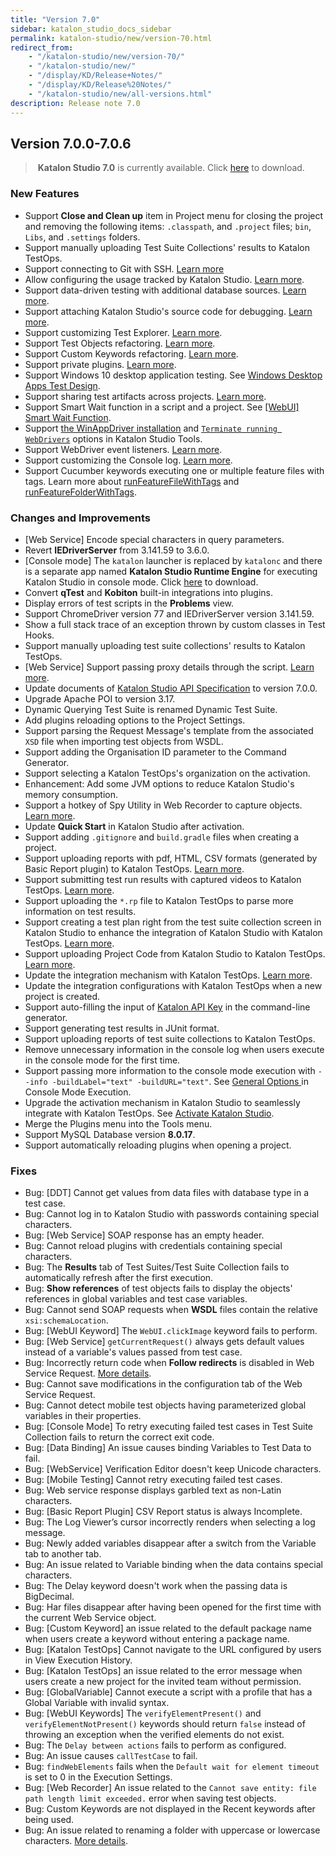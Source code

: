 ```yaml
---
title: "Version 7.0" 
sidebar: katalon_studio_docs_sidebar
permalink: katalon-studio/new/version-70.html
redirect_from:
    - "/katalon-studio/new/version-70/"
    - "/katalon-studio/new/"
    - "/display/KD/Release+Notes/"
    - "/display/KD/Release%20Notes/"
    - "/katalon-studio/new/all-versions.html"
description: Release note 7.0
---
```


## Version 7.0.0-7.0.6

> **Katalon Studio 7.0** is currently available. Click [here](https://www.katalon.com/download/) to download.

### New Features

* Support **Close and Clean up** item in Project menu for closing the project and removing the following items: `.classpath`, and  `.project` files; `bin`, `Libs`, and `.settings` folders.
* Support manually uploading Test Suite Collections' results to Katalon TestOps.
* Support connecting to Git with SSH. [Learn more](https://docs.katalon.com/katalon-studio/docs/git-integration.html)
* Allow configuring the usage tracked by Katalon Studio. [Learn more](https://docs.katalon.com/katalon-studio/docs/katalon-studio-preferences.html).
* Support data-driven testing with additional database sources. [Learn more](https://docs.katalon.com/katalon-studio/docs/database-settings.html).
* Support attaching Katalon Studio's source code for debugging. [Learn more](https://docs.katalon.com/katalon-studio/docs/debugging_test_case.html).
* Support customizing Test Explorer. [Learn more](https://docs.katalon.com/katalon-studio/docs/toolbars-and-views.html#tests-explorer-view).
* Support Test Objects refactoring. [Learn more](https://docs.katalon.com/katalon-studio/docs/test-objects-refactoring.html).
* Support Custom Keywords refactoring. [Learn more](https://docs.katalon.com/katalon-studio/docs/custom-keywords-refactor.html).
* Support private plugins. [Learn more](https://docs.katalon.com/katalon-studio/docs/private-plugins.html).
* Support Windows 10 desktop application testing. See [Windows Desktop Apps Test Design](https://docs.katalon.com/katalon-studio/docs/introduction-desktop-app-testing.html).
* Support sharing test artifacts across projects. [Learn more](https://docs.katalon.com/katalon-studio/docs/import-export-test-artifact.html).
* Support Smart Wait function in a script and a project. See [[WebUI] Smart Wait Function](https://docs.katalon.com/katalon-studio/docs/webui-smartwait.html).
* Support [the WinAppDriver installation](https://docs.katalon.com/katalon-studio/docs/setup-winappdriver.html) and [`Terminate running WebDrivers`](https://docs.katalon.com/katalon-studio/docs/handle-webdrivers.html) options in Katalon Studio Tools.
* Support WebDriver event listeners. [Learn more](https://docs.katalon.com/katalon-studio/docs/webdriver-event-listeners.html).
* Support customizing the Console log. [Learn more](https://docs.katalon.com/katalon-studio/docs/working-with-execution-log.html).
* Support Cucumber keywords executing one or multiple feature files with tags. Learn more about [runFeatureFileWithTags](https://docs.katalon.com/katalon-studio/docs/cucumber-kw-run-feature-file-tag.html) and [runFeatureFolderWithTags](https://docs.katalon.com/katalon-studio/docs/cucumber-kw-run-feature-folder-tag.html).

### Changes and Improvements

* [Web Service] Encode special characters in query parameters.
* Revert **IEDriverServer** from 3.141.59 to 3.6.0.
* [Console mode] The `katalon` launcher is replaced by `katalonc` and there is a separate app named **Katalon Studio Runtime Engine** for executing Katalon Studio in console mode. Click [here](https://www.katalon.com/download/) to download.
* Convert **qTest** and **Kobiton** built-in integrations into plugins.
* Display errors of test scripts in the **Problems** view.
* Support ChromeDriver version 77 and IEDriverServer version 3.141.59.
* Show a full stack trace of an exception thrown by custom classes in Test Hooks.
* Support manually uploading test suite collections' results to Katalon TestOps.
* [Web Service] Support passing proxy details through the script. [Learn more](https://docs.katalon.com/katalon-studio/docs/proxy-preferences.html#pass-proxy-details-through-the-script).
* Update documents of [Katalon Studio API Specification](https://docs.katalon.com/javadoc/index.html) to version 7.0.0.
* Upgrade Apache POI to version 3.17.
* Dynamic Querying Test Suite is renamed Dynamic Test Suite.
* Add plugins reloading options to the Project Settings.
* Support parsing the Request Message's template from the associated `XSD` file when importing test objects from WSDL.
* Support adding the Organisation ID parameter to the Command Generator.
* Support selecting a Katalon TestOps's organization on the activation.
* Enhancement: Add some JVM options to reduce Katalon Studio's memory consumption.
* Support a hotkey of Spy Utility in Web Recorder to capture objects. [Learn more](https://docs.katalon.com/katalon-studio/docs/record-web-utility.html).
* Update **Quick Start** in Katalon Studio after activation.
* Support adding `.gitignore` and `build.gradle` files when creating a project.
* Support uploading reports with pdf, HTML, CSV formats (generated by Basic Report plugin) to Katalon TestOps. [Learn more](https://docs.katalon.com/katalon-studio/docs/katalon-analytics-beta-integration.html).
* Support submitting test run results with captured videos to Katalon TestOps. [Learn more](https://docs.katalon.com/katalon-studio/docs/katalon-analytics-beta-integration.html).
* Support uploading the `*.rp` file to Katalon TestOps to parse more information on test results.
* Support creating a test plan right from the test suite collection screen in Katalon Studio to enhance the integration of Katalon Studio with Katalon TestOps. [Learn more](https://docs.katalon.com/katalon-studio/docs/katalon-analytics-beta-integration.html).
* Support uploading Project Code from Katalon Studio to Katalon TestOps. [Learn more](https://docs.katalon.com/katalon-studio/docs/katalon-analytics-beta-integration.html).
* Update the integration mechanism with Katalon TestOps. [Learn more](https://docs.katalon.com/katalon-studio/docs/katalon-analytics-beta-integration.html).
* Update the integration configurations with Katalon TestOps when a new project is created.
* Support auto-filling the input of [Katalon API Key](https://docs.katalon.com/katalon-studio/docs/katalon-apikey-70.html) in the command-line generator.
* Support generating test results in JUnit format.
* Support uploading reports of test suite collections to Katalon TestOps.
* Remove unnecessary information in the console log when users execute in the console mode for the first time.
* Support passing more information to the console mode execution with `--info -buildLabel="text" -buildURL="text"`. See [General Options ](https://docs.katalon.com/katalon-studio/docs/console-mode-execution.html#general-options) in Console Mode Execution.
* Upgrade the activation mechanism in Katalon Studio to seamlessly integrate with Katalon TestOps. See [Activate Katalon Studio](https://docs.katalon.com/katalon-studio/docs/katalon-studio-activation-since-70.html).
* Merge the Plugins menu into the Tools menu.
* Support MySQL Database version **8.0.17**.
* Support automatically reloading plugins when opening a project.

### Fixes

* Bug: [DDT] Cannot get values from data files with database type in a test case.
* Bug: Cannot log in to Katalon Studio with passwords containing special characters.
* Bug: [Web Service] SOAP response has an empty header.
* Bug: Cannot reload plugins with credentials containing special characters.
* Bug: The **Results** tab of Test Suites/Test Suite Collection fails to automatically refresh after the first execution.
* Bug: **Show references** of test objects fails to display the objects' references in global variables and test case variables.
* Bug: Cannot send SOAP requests when **WSDL** files contain the relative `xsi:schemaLocation`.
* Bug: [WebUI Keyword] The `WebUI.clickImage` keyword fails to perform.
* Bug: [Web Service] `getCurrentRequest()` always gets default values instead of a variable's values passed from test case.
* Bug: Incorrectly return code when **Follow redirects** is disabled in Web Service Request. [More details](https://forum.katalon.com/t/followreridects-does-not-work/33800).
* Bug: Cannot save modifications in the configuration tab of the Web Service Request.
* Bug: Cannot detect mobile test objects having parameterized global variables in their properties.
* Bug: [Console Mode] To retry executing failed test cases in Test Suite Collection fails to return the correct exit code.
* Bug: [Data Binding] An issue causes binding Variables to Test Data to fail.
* Bug: [WebService] Verification Editor doesn't keep Unicode characters.
* Bug: [Mobile Testing] Cannot retry executing failed test cases.
* Bug: Web service response displays garbled text as non-Latin characters.
* Bug: [Basic Report Plugin] CSV Report status is always Incomplete.
* Bug: The Log Viewer’s cursor incorrectly renders when selecting a log message.
* Bug: Newly added variables disappear after a switch from the Variable tab to another tab.
* Bug: An issue related to Variable binding when the data contains special characters.
* Bug: The Delay keyword doesn't work when the passing data is BigDecimal.
* Bug: Har files disappear after having been opened for the first time with the current Web Service object.
* Bug: [Custom Keyword] an issue related to the default package name when users create a keyword without entering a package name.
* Bug: [Katalon TestOps] Cannot navigate to the URL configured by users in View Execution History.
* Bug: [Katalon TestOps] an issue related to the error message when users create a new project for the invited team without permission.
* Bug: [GlobalVariable] Cannot execute a script with a profile that has a Global Variable with invalid syntax.
* Bug: [WebUI Keywords]  The `verifyElementPresent()` and `verifyElementNotPresent()` keywords should return `false` instead of throwing an exception when the verified elements do not exist.
* Bug: The `Delay between actions` fails to perform as configured.
* Bug: An issue causes `callTestCase` to fail.
* Bug: `findWebElements` fails when the `Default wait for element timeout` is set to 0 in the Execution Settings.
* Bug: [Web Recorder] An issue related to the `Cannot save entity: file path length limit exceeded.` error when saving test objects.
* Bug: Custom Keywords are not displayed in the Recent keywords after being used.
* Bug: An issue related to renaming a folder with uppercase or lowercase characters. [More details](https://github.com/katalon-studio/katalon-studio/issues/189).

